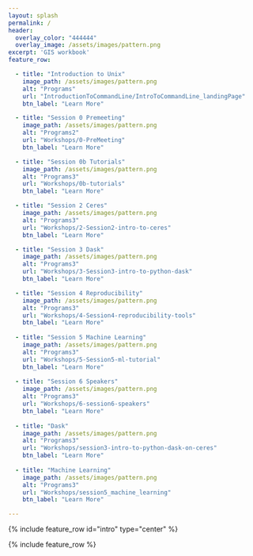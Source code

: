 ```yaml
---
layout: splash
permalink: /
header:
  overlay_color: "444444"
  overlay_image: /assets/images/pattern.png
excerpt: 'GIS workbook'
feature_row:

  - title: "Introduction to Unix"
    image_path: /assets/images/pattern.png
    alt: "Programs"
    url: "IntroductionToCommandLine/IntroToCommandLine_landingPage"
    btn_label: "Learn More"

  - title: "Session 0 Premeeting"
    image_path: /assets/images/pattern.png
    alt: "Programs2"
    url: "Workshops/0-PreMeeting"
    btn_label: "Learn More"

  - title: "Session 0b Tutorials"
    image_path: /assets/images/pattern.png
    alt: "Programs3"
    url: "Workshops/0b-tutorials"
    btn_label: "Learn More"

  - title: "Session 2 Ceres"
    image_path: /assets/images/pattern.png
    alt: "Programs3"
    url: "Workshops/2-Session2-intro-to-ceres"
    btn_label: "Learn More"

  - title: "Session 3 Dask"
    image_path: /assets/images/pattern.png
    alt: "Programs3"
    url: "Workshops/3-Session3-intro-to-python-dask"
    btn_label: "Learn More"

  - title: "Session 4 Reproducibility"
    image_path: /assets/images/pattern.png
    alt: "Programs3"
    url: "Workshops/4-Session4-reproducibility-tools"
    btn_label: "Learn More"
    
  - title: "Session 5 Machine Learning"
    image_path: /assets/images/pattern.png
    alt: "Programs3"
    url: "Workshops/5-Session5-ml-tutorial"
    btn_label: "Learn More"
    
  - title: "Session 6 Speakers"
    image_path: /assets/images/pattern.png
    alt: "Programs3"
    url: "Workshops/6-session6-speakers"
    btn_label: "Learn More"
    
  - title: "Dask"
    image_path: /assets/images/pattern.png
    alt: "Programs3"
    url: "Workshops/session3-intro-to-python-dask-on-ceres"
    btn_label: "Learn More"
    
  - title: "Machine Learning"
    image_path: /assets/images/pattern.png
    alt: "Programs3"
    url: "Workshops/session5_machine_learning"
    btn_label: "Learn More"

---
```



{% include feature_row id="intro" type="center" %}

{% include feature_row %}




